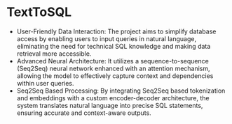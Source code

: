 # TextToSQL

- User-Friendly Data Interaction: The project aims to simplify database access by enabling users to input queries in natural language, eliminating the need for technical SQL knowledge and making data retrieval more accessible.
- Advanced Neural Architecture: It utilizes a sequence-to-sequence (Seq2Seq) neural network enhanced with an attention mechanism, allowing the model to effectively capture context and dependencies within user queries.
- Seq2Seq Based Processing: By integrating Seq2Seq based tokenization and embeddings with a custom encoder-decoder architecture, the system translates natural language into precise SQL statements, ensuring accurate and context-aware outputs.
